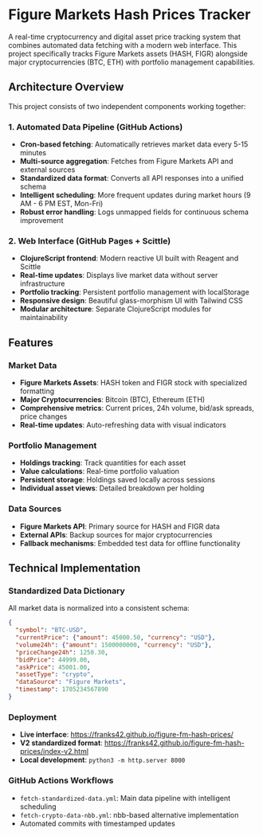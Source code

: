 # Figure Markets Hash Prices Tracker

A real-time cryptocurrency and digital asset price tracking system that combines automated data fetching with a modern web interface. This project specifically tracks Figure Markets assets (HASH, FIGR) alongside major cryptocurrencies (BTC, ETH) with portfolio management capabilities.

## Architecture Overview

This project consists of two independent components working together:

### 1. Automated Data Pipeline (GitHub Actions)
- **Cron-based fetching**: Automatically retrieves market data every 5-15 minutes
- **Multi-source aggregation**: Fetches from Figure Markets API and external sources
- **Standardized data format**: Converts all API responses into a unified schema
- **Intelligent scheduling**: More frequent updates during market hours (9 AM - 6 PM EST, Mon-Fri)
- **Robust error handling**: Logs unmapped fields for continuous schema improvement

### 2. Web Interface (GitHub Pages + Scittle)
- **ClojureScript frontend**: Modern reactive UI built with Reagent and Scittle
- **Real-time updates**: Displays live market data without server infrastructure
- **Portfolio tracking**: Persistent portfolio management with localStorage
- **Responsive design**: Beautiful glass-morphism UI with Tailwind CSS
- **Modular architecture**: Separate ClojureScript modules for maintainability

## Features

### Market Data
- **Figure Markets Assets**: HASH token and FIGR stock with specialized formatting
- **Major Cryptocurrencies**: Bitcoin (BTC), Ethereum (ETH)
- **Comprehensive metrics**: Current prices, 24h volume, bid/ask spreads, price changes
- **Real-time updates**: Auto-refreshing data with visual indicators

### Portfolio Management
- **Holdings tracking**: Track quantities for each asset
- **Value calculations**: Real-time portfolio valuation
- **Persistent storage**: Holdings saved locally across sessions
- **Individual asset views**: Detailed breakdown per holding

### Data Sources
- **Figure Markets API**: Primary source for HASH and FIGR data
- **External APIs**: Backup sources for major cryptocurrencies
- **Fallback mechanisms**: Embedded test data for offline functionality

## Technical Implementation

### Standardized Data Dictionary
All market data is normalized into a consistent schema:

```json
{
  "symbol": "BTC-USD",
  "currentPrice": {"amount": 45000.50, "currency": "USD"},
  "volume24h": {"amount": 1500000000, "currency": "USD"},
  "priceChange24h": 1250.30,
  "bidPrice": 44999.00,
  "askPrice": 45001.00,
  "assetType": "crypto",
  "dataSource": "Figure Markets",
  "timestamp": 1705234567890
}
```

### Deployment
- **Live interface**: https://franks42.github.io/figure-fm-hash-prices/
- **V2 standardized format**: https://franks42.github.io/figure-fm-hash-prices/index-v2.html
- **Local development**: `python3 -m http.server 8000`

### GitHub Actions Workflows
- `fetch-standardized-data.yml`: Main data pipeline with intelligent scheduling
- `fetch-crypto-data-nbb.yml`: nbb-based alternative implementation
- Automated commits with timestamped updates